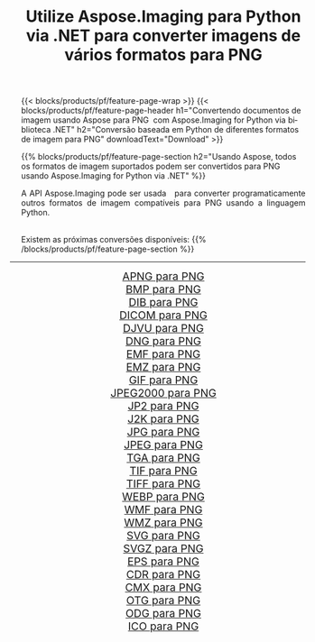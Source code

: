 ﻿---
title: Utilize Aspose.Imaging para Python via .NET para converter imagens de vários formatos para PNG 
weight: 3920
url: /pt/python-net/conversion/to/png/ 
lang: pt
langdirlevel: 2
locales: zh-hans,ja,it,ru,de,es,fr,nl,id,lt,pl,pt,vi,tr,ko,zh-hant,ar,hi,th,sv,cs,uk,he
description: Você pode usar Aspose.Imaging para Python via biblioteca .NET para converter de uma variedade de formatos para PNG
---

{{< blocks/products/pf/feature-page-wrap >}}
{{< blocks/products/pf/feature-page-header h1="Convertendo documentos de imagem usando Aspose para PNG  com Aspose.Imaging for Python via biblioteca .NET" h2="Conversão baseada em Python de diferentes formatos de imagem para PNG" downloadText="Download" >}}


{{% blocks/products/pf/feature-page-section  h2="Usando Aspose, todos os formatos de imagem suportados podem ser convertidos para PNG usando Aspose.Imaging for Python via .NET" %}}
<p align=justify>A API Aspose.Imaging pode ser usada   para converter programaticamente outros formatos de imagem compatíveis para PNG usando a linguagem Python.</p>
<br/>
Existem as próximas conversões disponíveis:
{{% /blocks/products/pf/feature-page-section %}}
<div class="container-fluid productfamilypage bg-gray">
    <div class="convertypes bg-gray agp-content section">
        <div class="container">
		<hr style="margin-left:-20px;"/>
		<div class="row other-converters" style="gap: 10px;font-size: 19px;text-align:center;">
		    <div class='col-md-2 other-converter remove-lp remove-rp'><a href="/imaging/pt/python-net/conversion/apng-to-png/" style="padding:15px;">APNG para PNG</a></div>
<div class='col-md-2 other-converter remove-lp remove-rp'><a href="/imaging/pt/python-net/conversion/bmp-to-png/" style="padding:15px;">BMP para PNG</a></div>
<div class='col-md-2 other-converter remove-lp remove-rp'><a href="/imaging/pt/python-net/conversion/dib-to-png/" style="padding:15px;">DIB para PNG</a></div>
<div class='col-md-2 other-converter remove-lp remove-rp'><a href="/imaging/pt/python-net/conversion/dicom-to-png/" style="padding:15px;">DICOM para PNG</a></div>
<div class='col-md-2 other-converter remove-lp remove-rp'><a href="/imaging/pt/python-net/conversion/djvu-to-png/" style="padding:15px;">DJVU para PNG</a></div>
<div class='col-md-2 other-converter remove-lp remove-rp'><a href="/imaging/pt/python-net/conversion/dng-to-png/" style="padding:15px;">DNG para PNG</a></div>
<div class='col-md-2 other-converter remove-lp remove-rp'><a href="/imaging/pt/python-net/conversion/emf-to-png/" style="padding:15px;">EMF para PNG</a></div>
<div class='col-md-2 other-converter remove-lp remove-rp'><a href="/imaging/pt/python-net/conversion/emz-to-png/" style="padding:15px;">EMZ para PNG</a></div>
<div class='col-md-2 other-converter remove-lp remove-rp'><a href="/imaging/pt/python-net/conversion/gif-to-png/" style="padding:15px;">GIF para PNG</a></div>
<div class='col-md-2 other-converter remove-lp remove-rp'><a href="/imaging/pt/python-net/conversion/jpeg2000-to-png/" style="padding:15px;">JPEG2000 para PNG</a></div>
<div class='col-md-2 other-converter remove-lp remove-rp'><a href="/imaging/pt/python-net/conversion/jp2-to-png/" style="padding:15px;">JP2 para PNG</a></div>
<div class='col-md-2 other-converter remove-lp remove-rp'><a href="/imaging/pt/python-net/conversion/j2k-to-png/" style="padding:15px;">J2K para PNG</a></div>
<div class='col-md-2 other-converter remove-lp remove-rp'><a href="/imaging/pt/python-net/conversion/jpg-to-png/" style="padding:15px;">JPG para PNG</a></div>
<div class='col-md-2 other-converter remove-lp remove-rp'><a href="/imaging/pt/python-net/conversion/jpeg-to-png/" style="padding:15px;">JPEG para PNG</a></div>
<div class='col-md-2 other-converter remove-lp remove-rp'><a href="/imaging/pt/python-net/conversion/tga-to-png/" style="padding:15px;">TGA para PNG</a></div>
<div class='col-md-2 other-converter remove-lp remove-rp'><a href="/imaging/pt/python-net/conversion/tif-to-png/" style="padding:15px;">TIF para PNG</a></div>
<div class='col-md-2 other-converter remove-lp remove-rp'><a href="/imaging/pt/python-net/conversion/tiff-to-png/" style="padding:15px;">TIFF para PNG</a></div>
<div class='col-md-2 other-converter remove-lp remove-rp'><a href="/imaging/pt/python-net/conversion/webp-to-png/" style="padding:15px;">WEBP para PNG</a></div>
<div class='col-md-2 other-converter remove-lp remove-rp'><a href="/imaging/pt/python-net/conversion/wmf-to-png/" style="padding:15px;">WMF para PNG</a></div>
<div class='col-md-2 other-converter remove-lp remove-rp'><a href="/imaging/pt/python-net/conversion/wmz-to-png/" style="padding:15px;">WMZ para PNG</a></div>
<div class='col-md-2 other-converter remove-lp remove-rp'><a href="/imaging/pt/python-net/conversion/svg-to-png/" style="padding:15px;">SVG para PNG</a></div>
<div class='col-md-2 other-converter remove-lp remove-rp'><a href="/imaging/pt/python-net/conversion/svgz-to-png/" style="padding:15px;">SVGZ para PNG</a></div>
<div class='col-md-2 other-converter remove-lp remove-rp'><a href="/imaging/pt/python-net/conversion/eps-to-png/" style="padding:15px;">EPS para PNG</a></div>
<div class='col-md-2 other-converter remove-lp remove-rp'><a href="/imaging/pt/python-net/conversion/cdr-to-png/" style="padding:15px;">CDR para PNG</a></div>
<div class='col-md-2 other-converter remove-lp remove-rp'><a href="/imaging/pt/python-net/conversion/cmx-to-png/" style="padding:15px;">CMX para PNG</a></div>
<div class='col-md-2 other-converter remove-lp remove-rp'><a href="/imaging/pt/python-net/conversion/otg-to-png/" style="padding:15px;">OTG para PNG</a></div>
<div class='col-md-2 other-converter remove-lp remove-rp'><a href="/imaging/pt/python-net/conversion/odg-to-png/" style="padding:15px;">ODG para PNG</a></div>
<div class='col-md-2 other-converter remove-lp remove-rp'><a href="/imaging/pt/python-net/conversion/ico-to-png/" style="padding:15px;">ICO para PNG</a></div>
                </div>
        </div>
    </div>
</div>
<br/>

